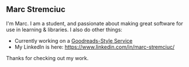 ## Marc Stremciuc
I'm Marc. I am a student, and passionate about making great software for use in learning & libraries. I also do other things:

- Currently working on a [Goodreads-Style Service](https://github.com/BloomTechBackend/bd_lbc_marcstremciuc)
- My LinkedIn is here: https://www.linkedin.com/in/marc-stremciuc/

Thanks for checking out my work.

<!--
**InstantiatedHeartbreak/InstantiatedHeartbreak** is a ✨ _special_ ✨ repository because its `README.md` (this file) appears on your GitHub profile.

Here are some ideas to get you started:

- 🔭 I’m currently working on ...
- 🌱 I’m currently learning ...
- 👯 I’m looking to collaborate on ...
- 🤔 I’m looking for help with ...
- 💬 Ask me about ...
- 📫 How to reach me: ...
- 😄 Pronouns: ...
- ⚡ Fun fact: ...
-->
